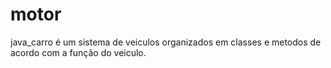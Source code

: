 # motor
java_carro
é um sistema de veiculos organizados em classes e metodos de acordo com a função do veiculo.
